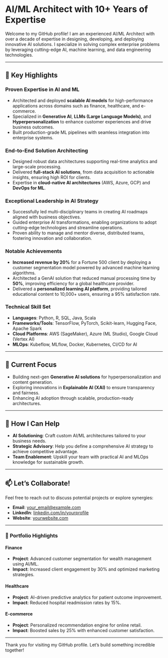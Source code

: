 # AI/ML Architect with 10+ Years of Expertise

Welcome to my GitHub profile! I am an experienced AI/ML Architect with over a decade of expertise in designing, developing, and deploying innovative AI solutions. I specialize in solving complex enterprise problems by leveraging cutting-edge AI, machine learning, and data engineering technologies.

---

## 🌟 **Key Highlights**

### **Proven Expertise in AI and ML**
- Architected and deployed **scalable AI models** for high-performance applications across domains such as finance, healthcare, and e-commerce.
- Specialized in **Generative AI**, **LLMs (Large Language Models)**, and **Hyperpersonalization** to enhance customer experiences and drive business outcomes.
- Built production-grade ML pipelines with seamless integration into enterprise systems.

### **End-to-End Solution Architecting**
- Designed robust data architectures supporting real-time analytics and large-scale processing.
- Delivered **full-stack AI solutions**, from data acquisition to actionable insights, ensuring high ROI for clients.
- Expertise in **cloud-native AI architectures** (AWS, Azure, GCP) and **DevOps for ML**.

### **Exceptional Leadership in AI Strategy**
- Successfully led multi-disciplinary teams in creating AI roadmaps aligned with business objectives.
- Guided enterprise AI transformations, enabling organizations to adopt cutting-edge technologies and streamline operations.
- Proven ability to manage and mentor diverse, distributed teams, fostering innovation and collaboration.

### **Notable Achievements**
- **Increased revenue by 20%** for a Fortune 500 client by deploying a customer segmentation model powered by advanced machine learning algorithms.
- Architected a GenAI solution that reduced manual processing time by **50%**, improving efficiency for a global healthcare provider.
- Delivered a **personalized learning AI platform**, providing tailored educational content to 10,000+ users, ensuring a 95% satisfaction rate.

### **Technical Skill Set**
- **Languages**: Python, R, SQL, Java, Scala
- **Frameworks/Tools**: TensorFlow, PyTorch, Scikit-learn, Hugging Face, Apache Spark
- **Cloud Platforms**: AWS (SageMaker), Azure (ML Studio), Google Cloud (Vertex AI)
- **MLOps**: Kubeflow, MLflow, Docker, Kubernetes, CI/CD for AI

---

## 🚀 **Current Focus**

- Building next-gen **Generative AI solutions** for hyperpersonalization and content generation.
- Exploring innovations in **Explainable AI (XAI)** to ensure transparency and fairness.
- Enhancing AI adoption through scalable, production-ready architectures.

---

## 💼 **How I Can Help**

- **AI Solutioning**: Craft custom AI/ML architectures tailored to your business needs.
- **Strategic Advisory**: Help you define a comprehensive AI strategy to achieve competitive advantage.
- **Team Enablement**: Upskill your team with practical AI and MLOps knowledge for sustainable growth.

---

## 📫 **Let’s Collaborate!**

Feel free to reach out to discuss potential projects or explore synergies:
- **Email**: [your_email@example.com](mailto:ashokbabu.hcl@gmail.com)
- **LinkedIn**: [linkedin.com/in/yourprofile](https://linkedin.com/in/ashokkumili)
- **Website**: [yourwebsite.com](https://tiksys.ai)

---

### 🌟 **Portfolio Highlights**

#### **Finance**
- **Project**: Advanced customer segmentation for wealth management using AI/ML.
- **Impact**: Increased client engagement by 30% and optimized marketing strategies.

#### **Healthcare**
- **Project**: AI-driven predictive analytics for patient outcome improvement.
- **Impact**: Reduced hospital readmission rates by 15%.

#### **E-commerce**
- **Project**: Personalized recommendation engine for online retail.
- **Impact**: Boosted sales by 25% with enhanced customer satisfaction.

---

Thank you for visiting my GitHub profile. Let’s build something incredible together!
